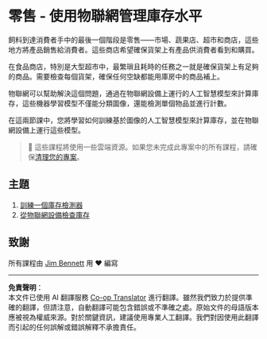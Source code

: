 <!--
CO_OP_TRANSLATOR_METADATA:
{
  "original_hash": "22a1d6e49f2a689fe5bfa7802a7241fc",
  "translation_date": "2025-08-26T21:29:02+00:00",
  "source_file": "5-retail/README.md",
  "language_code": "mo"
}
-->
# 零售 - 使用物聯網管理庫存水平

飼料到達消費者手中的最後一個階段是零售——市場、蔬果店、超市和商店，這些地方將產品銷售給消費者。這些商店希望確保貨架上有產品供消費者看到和購買。

在食品商店，特別是大型超市中，最繁瑣且耗時的任務之一就是確保貨架上有足夠的商品。需要檢查每個貨架，確保任何空缺都能用庫房中的商品補上。

物聯網可以幫助解決這個問題，通過在物聯網設備上運行的人工智慧模型來計算庫存，這些機器學習模型不僅能分類圖像，還能檢測單個物品並進行計數。

在這兩節課中，您將學習如何訓練基於圖像的人工智慧模型來計算庫存，並在物聯網設備上運行這些模型。

> 💁 這些課程將使用一些雲端資源。如果您未完成此專案中的所有課程，請確保[清理您的專案](../clean-up.md)。

## 主題

1. [訓練一個庫存檢測器](./lessons/1-train-stock-detector/README.md)  
1. [從物聯網設備檢查庫存](./lessons/2-check-stock-device/README.md)

## 致謝

所有課程由 [Jim Bennett](https://GitHub.com/JimBobBennett) 用 ♥️ 編寫

---

**免責聲明**：  
本文件已使用 AI 翻譯服務 [Co-op Translator](https://github.com/Azure/co-op-translator) 進行翻譯。雖然我們致力於提供準確的翻譯，但請注意，自動翻譯可能包含錯誤或不準確之處。原始文件的母語版本應被視為權威來源。對於關鍵資訊，建議使用專業人工翻譯。我們對因使用此翻譯而引起的任何誤解或錯誤解釋不承擔責任。